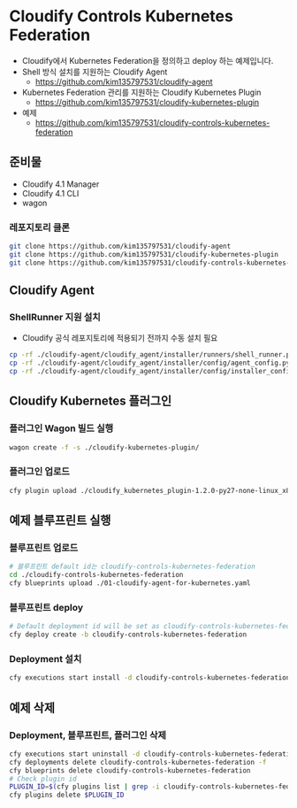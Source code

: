 # Cloudify Controls Kubernetes Federation
* Cloudify에서 Kubernetes Federation을 정의하고 deploy 하는 예제입니다.
* Shell 방식 설치를 지원하는 Cloudify Agent
  * https://github.com/kim135797531/cloudify-agent
* Kubernetes Federation 관리를 지원하는 Cloudify Kubernetes Plugin
  * https://github.com/kim135797531/cloudify-kubernetes-plugin
* 예제
  * https://github.com/kim135797531/cloudify-controls-kubernetes-federation

## 준비물
* Cloudify 4.1 Manager
* Cloudify 4.1 CLI
* wagon

### 레포지토리 클론
```bash
git clone https://github.com/kim135797531/cloudify-agent
git clone https://github.com/kim135797531/cloudify-kubernetes-plugin
git clone https://github.com/kim135797531/cloudify-controls-kubernetes-federation
```

## Cloudify Agent
### ShellRunner 지원 설치
* Cloudify 공식 레포지토리에 적용되기 전까지 수동 설치 필요
```bash
cp -rf ./cloudify-agent/cloudify_agent/installer/runners/shell_runner.py /opt/cfy/cloudify-agent/cloudify_agent/installer/runners/shell_runner.py
cp -rf ./cloudify-agent/cloudify_agent/installer/config/agent_config.py /opt/cfy/cloudify-agent/cloudify_agent/installer/config/agent_config.py
cp -rf ./cloudify-agent/cloudify_agent/installer/config/installer_config.py /opt/cfy/cloudify-agent/cloudify_agent/installer/config/installer_config.py
```

## Cloudify Kubernetes 플러그인
### 플러그인 Wagon 빌드 실행
```bash
wagon create -f -s ./cloudify-kubernetes-plugin/
```
### 플러그인 업로드
```bash
cfy plugin upload ./cloudify_kubernetes_plugin-1.2.0-py27-none-linux_x86_64-Ubuntu-trusty.wgn
```

## 예제 블루프린트 실행
### 블루프린트 업로드
```bash
# 블루프린트 default id는 cloudify-controls-kubernetes-federation
cd ./cloudify-controls-kubernetes-federation
cfy blueprints upload ./01-cloudify-agent-for-kubernetes.yaml
```
### 블루프린트 deploy
```bash
# Default deployment id will be set as cloudify-controls-kubernetes-federation
cfy deploy create -b cloudify-controls-kubernetes-federation
```
### Deployment 설치
```bash
cfy executions start install -d cloudify-controls-kubernetes-federation
```

## 예제 삭제
### Deployment, 블루프린트, 플러그인 삭제
```bash
cfy executions start uninstall -d cloudify-controls-kubernetes-federation -f
cfy deployments delete cloudify-controls-kubernetes-federation -f
cfy blueprints delete cloudify-controls-kubernetes-federation
# Check plugin id
PLUGIN_ID=$(cfy plugins list | grep -i cloudify-controls-kubernetes-federation | awk '{print $2;}')
cfy plugins delete $PLUGIN_ID
```
